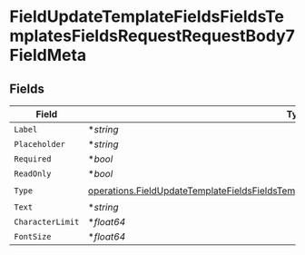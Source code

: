 # FieldUpdateTemplateFieldsFieldsTemplatesFieldsRequestRequestBody7FieldMeta


## Fields

| Field                                                                                                                                                                                                  | Type                                                                                                                                                                                                   | Required                                                                                                                                                                                               | Description                                                                                                                                                                                            |
| ------------------------------------------------------------------------------------------------------------------------------------------------------------------------------------------------------ | ------------------------------------------------------------------------------------------------------------------------------------------------------------------------------------------------------ | ------------------------------------------------------------------------------------------------------------------------------------------------------------------------------------------------------ | ------------------------------------------------------------------------------------------------------------------------------------------------------------------------------------------------------ |
| `Label`                                                                                                                                                                                                | **string*                                                                                                                                                                                              | :heavy_minus_sign:                                                                                                                                                                                     | N/A                                                                                                                                                                                                    |
| `Placeholder`                                                                                                                                                                                          | **string*                                                                                                                                                                                              | :heavy_minus_sign:                                                                                                                                                                                     | N/A                                                                                                                                                                                                    |
| `Required`                                                                                                                                                                                             | **bool*                                                                                                                                                                                                | :heavy_minus_sign:                                                                                                                                                                                     | N/A                                                                                                                                                                                                    |
| `ReadOnly`                                                                                                                                                                                             | **bool*                                                                                                                                                                                                | :heavy_minus_sign:                                                                                                                                                                                     | N/A                                                                                                                                                                                                    |
| `Type`                                                                                                                                                                                                 | [operations.FieldUpdateTemplateFieldsFieldsTemplatesFieldsRequestRequestBody7FieldMetaType](../../models/operations/fieldupdatetemplatefieldsfieldstemplatesfieldsrequestrequestbody7fieldmetatype.md) | :heavy_check_mark:                                                                                                                                                                                     | N/A                                                                                                                                                                                                    |
| `Text`                                                                                                                                                                                                 | **string*                                                                                                                                                                                              | :heavy_minus_sign:                                                                                                                                                                                     | N/A                                                                                                                                                                                                    |
| `CharacterLimit`                                                                                                                                                                                       | **float64*                                                                                                                                                                                             | :heavy_minus_sign:                                                                                                                                                                                     | N/A                                                                                                                                                                                                    |
| `FontSize`                                                                                                                                                                                             | **float64*                                                                                                                                                                                             | :heavy_minus_sign:                                                                                                                                                                                     | N/A                                                                                                                                                                                                    |